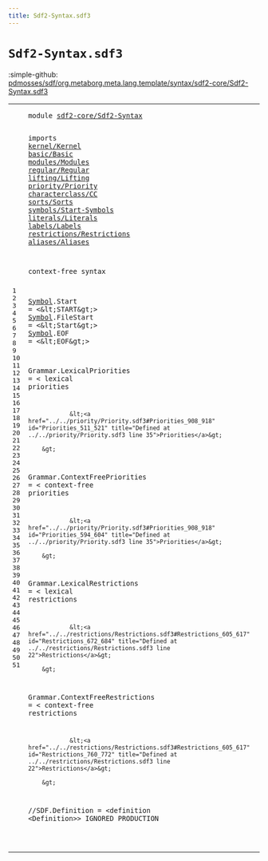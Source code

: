 ```yaml
---
title: Sdf2-Syntax.sdf3
---
```


# `Sdf2-Syntax.sdf3`

:simple-github: [pdmosses/sdf/org.metaborg.meta.lang.template/syntax/sdf2-core/Sdf2-Syntax.sdf3]

[pdmosses/sdf/org.metaborg.meta.lang.template/syntax/sdf2-core/Sdf2-Syntax.sdf3]: https://github.com/pdmosses/sdf/blob/master/org.metaborg.meta.lang.template/syntax/sdf2-core/Sdf2-Syntax.sdf3 "The source file on GitHub"

<div class="TemplateLang"><table class="highlighttable"><tbody><tr><td class="linenos"><div class="linenodiv"><pre><span></span>1
2
3
4
5
6
7
8
9
10
11
12
13
14
15
16
17
18
19
20
21
22
23
24
25
26
27
28
29
30
31
32
33
34
35
36
37
38
39
40
41
42
43
44
45
46
47
48
49
50
51
</pre></div></td>
<td class="code"><pre><code><span class="keyword">module</span> <a href="../Sdf2.sdf3#sdf2-core/Sdf2-Syntax_50_71" id="sdf2-core/Sdf2-Syntax_7_28" title="Referenced at ../Sdf2.sdf3 line 5">sdf2-core/Sdf2-Syntax</a>

<span class="keyword">imports</span> <a href="../../kernel/Kernel.sdf3#kernel/Kernel_7_20" id="kernel/Kernel_38_51" title="Defined at ../../kernel/Kernel.sdf3 line 1">kernel/Kernel</a>
        <a href="../../basic/Basic.sdf3#basic/Basic_7_18" id="basic/Basic_60_71" title="Defined at ../../basic/Basic.sdf3 line 1">basic/Basic</a>
        <a href="../../modules/Modules.sdf3#modules/Modules_7_22" id="modules/Modules_80_95" title="Defined at ../../modules/Modules.sdf3 line 1">modules/Modules</a>
        <a href="../../regular/Regular.sdf3#regular/Regular_7_22" id="regular/Regular_104_119" title="Defined at ../../regular/Regular.sdf3 line 1">regular/Regular</a>
        <a href="../../lifting/Lifting.sdf3#lifting/Lifting_7_22" id="lifting/Lifting_128_143" title="Defined at ../../lifting/Lifting.sdf3 line 1">lifting/Lifting</a>
        <a href="../../priority/Priority.sdf3#priority/Priority_7_24" id="priority/Priority_152_169" title="Defined at ../../priority/Priority.sdf3 line 1">priority/Priority</a>
        <a href="../../characterclass/CC.sdf3#characterclass/CC_7_24" id="characterclass/CC_178_195" title="Defined at ../../characterclass/CC.sdf3 line 1">characterclass/CC</a>
        <a href="../../sorts/Sorts.sdf3#sorts/Sorts_7_18" id="sorts/Sorts_204_215" title="Defined at ../../sorts/Sorts.sdf3 line 1">sorts/Sorts</a>
        <a href="../../symbols/Start-Symbols.sdf3#symbols/Start-Symbols_7_28" id="symbols/Start-Symbols_224_245" title="Defined at ../../symbols/Start-Symbols.sdf3 line 1">symbols/Start-Symbols</a>
        <a href="../../literals/Literals.sdf3#literals/Literals_7_24" id="literals/Literals_254_271" title="Defined at ../../literals/Literals.sdf3 line 1">literals/Literals</a>
        <a href="../../labels/Labels.sdf3#labels/Labels_7_20" id="labels/Labels_280_293" title="Defined at ../../labels/Labels.sdf3 line 1">labels/Labels</a>
        <a href="../../restrictions/Restrictions.sdf3#restrictions/Restrictions_7_32" id="restrictions/Restrictions_302_327" title="Defined at ../../restrictions/Restrictions.sdf3 line 1">restrictions/Restrictions</a>
        <a href="../../aliases/Aliases.sdf3#aliases/Aliases_7_22" id="aliases/Aliases_336_351" title="Defined at ../../aliases/Aliases.sdf3 line 1">aliases/Aliases</a>

<span class="keyword">context-free syntax</span>

<a href="../Sdf2.sdf3#Symbol_1680_1686" id="Symbol_374_380" title="Referenced at ../Sdf2.sdf3 line 59">Symbol</a>.<span class="cons_Constructor"><span id="Start_381_386" title="Not referenced locally, nor via imports">Start</span></span> = &lt;\&lt;<span class="cons_String">START</span>\&gt;&gt;
<a href="../Sdf2.sdf3#Symbol_1680_1686" id="Symbol_401_407" title="Referenced at ../Sdf2.sdf3 line 59">Symbol</a>.<span class="cons_Constructor"><span id="FileStart_408_417" title="Not referenced locally, nor via imports">FileStart</span></span> = &lt;\&lt;<span class="cons_String">Start</span>\&gt;&gt;
<a href="../Sdf2.sdf3#Symbol_1680_1686" id="Symbol_432_438" title="Referenced at ../Sdf2.sdf3 line 59">Symbol</a>.<span class="cons_Constructor"><span id="EOF_439_442" title="Not referenced locally, nor via imports">EOF</span></span> = &lt;\&lt;<span class="cons_String">EOF</span>\&gt;&gt;

<span id="Grammar_456_463" title="Not referenced locally, nor via imports">Grammar</span>.<span class="cons_Constructor"><span id="LexicalPriorities_464_481" title="Not referenced locally, nor via imports">LexicalPriorities</span></span> = &lt;
        <span class="cons_String">lexical</span> <span class="cons_String">priorities</span> 

                &lt;<a href="../../priority/Priority.sdf3#Priorities_908_918" id="Priorities_511_521" title="Defined at ../../priority/Priority.sdf3 line 35">Priorities</a>&gt;
                
        &gt;

<span id="Grammar_530_537" title="Not referenced locally, nor via imports">Grammar</span>.<span class="cons_Constructor"><span id="ContextFreePriorities_538_559" title="Not referenced locally, nor via imports">ContextFreePriorities</span></span> = &lt;
        <span class="cons_String">context-free</span> <span class="cons_String">priorities</span>
        
                &lt;<a href="../../priority/Priority.sdf3#Priorities_908_918" id="Priorities_594_604" title="Defined at ../../priority/Priority.sdf3 line 35">Priorities</a>&gt;
        
        &gt;
        
<span id="Grammar_613_620" title="Not referenced locally, nor via imports">Grammar</span>.<span class="cons_Constructor"><span id="LexicalRestrictions_621_640" title="Not referenced locally, nor via imports">LexicalRestrictions</span></span> = &lt;
        <span class="cons_String">lexical</span> <span class="cons_String">restrictions</span>
        
                &lt;<a href="../../restrictions/Restrictions.sdf3#Restrictions_605_617" id="Restrictions_672_684" title="Defined at ../../restrictions/Restrictions.sdf3 line 22">Restrictions</a>&gt;
        
        &gt;

<span id="Grammar_692_699" title="Not referenced locally, nor via imports">Grammar</span>.<span class="cons_Constructor"><span id="ContextFreeRestrictions_700_723" title="Not referenced locally, nor via imports">ContextFreeRestrictions</span></span> = &lt;
        <span class="cons_String">context-free</span> <span class="cons_String">restrictions</span>
        
                &lt;<a href="../../restrictions/Restrictions.sdf3#Restrictions_605_617" id="Restrictions_760_772" title="Defined at ../../restrictions/Restrictions.sdf3 line 22">Restrictions</a>&gt;
        
        &gt;

<span class="layout">//SDF.Definition = &lt;definition &lt;Definition&gt;&gt; IGNORED PRODUCTION</span>


</code></pre></td></tr></tbody></table></div>